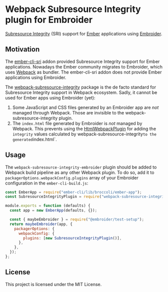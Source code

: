# Webpack Subresource Integrity plugin for Embroider

[Subresource Integrity](https://developer.mozilla.org/en-US/docs/Web/Security/Subresource_Integrity) (SRI) support for [Ember](https://emberjs.com/) applications using [Embroider](https://github.com/embroider-build/embroider).

## Motivation

The [ember-cli-sri](https://github.com/jonathanKingston/ember-cli-sri) addon provided Subresource Integrity support for Ember applications. Nowadays the Ember community migrates to Embroider, which uses [Webpack](https://webpack.js.org/) as bundler. The ember-cli-sri addon does not provide Ember applications using Embroider.

The [webpack-subresource-integrity](https://github.com/waysact/webpack-subresource-integrity) package is the de facto standard for Subresource Integrity support in Webpack ecosystem. Sadly, it cannot be used for Ember apps using Embroider (yet):

1. Some JavaScript and CSS files generated by an Embroider app are _not_ managed through Webpack. Those are invisible to the webpack-subresource-integrity plugin.
2. The `index.html` file generated by Embroider is _not_ managed by Webpack. This prevents using the [HtmlWebpackPlugin](https://webpack.js.org/plugins/html-webpack-plugin/) for adding the `integrity` values calculated by webpack-subresource-integrity`to the generated`index.html`.

## Usage

The `webpack-subresource-integrity-embroider` plugin should be added to Webpack build pipeline as any other Webpack plugin. To do so, add it to `packagerOptions.webpackConfig.plugins` array of your Embroider configuration in the `ember-cli-build.js`:

```js
const EmberApp = require("ember-cli/lib/broccoli/ember-app");
const SubresourceIntegrityPlugin = require("webpack-subresource-integrity-embroider");

module.exports = function (defaults) {
  const app = new EmberApp(defaults, {});

  const { maybeEmbroider } = require("@embroider/test-setup");
  return maybeEmbroider(app, {
    packagerOptions: {
      webpackConfig: {
        plugins: [new SubresourceIntegrityPlugin()],
      },
    },
  });
};
```

## License

This project is licensed under the MIT License.
